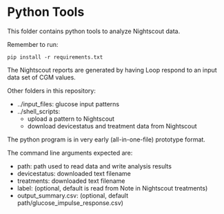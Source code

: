 # Python Tools

This folder contains python tools to analyze Nightscout data.

Remember to run:

```
pip install -r requirements.txt
```

The Nightscout reports are generated by having Loop respond to an input data set of CGM values.

Other folders in this repository:

* ../input_files: glucose input patterns
* ../shell_scripts:
    * upload a pattern to Nightscout
    * download devicestatus and treatment data from Nightscout

The python program is in very early (all-in-one-file) prototype format.

The command line arguments expected are:

* path: path used to read data and write analysis results
* devicestatus: downloaded text filename
* treatments: downloaded text filename
* label: (optional, default is read from Note in Nightscout treatments)
* output_summary.csv: (optional, default path/glucose_impulse_response.csv)
